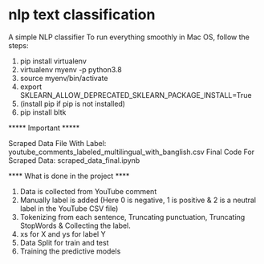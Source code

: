 # nlp text classification 
 A simple NLP classifier 
To run everything smoothly in Mac OS, follow the steps:
1. pip install virtualenv
2. virtualenv myenv -p python3.8
3. source myenv/bin/activate 
4. export SKLEARN_ALLOW_DEPRECATED_SKLEARN_PACKAGE_INSTALL=True
5. (install pip if pip is not installed)
6. pip install bltk

***** Important *****

Scraped Data File With Label: youtube_comments_labeled_multilingual_with_banglish.csv
Final Code For Scraped Data: scraped_data_final.ipynb


**** What is done in the project ****

1. Data is collected from YouTube comment
2. Manually label is added (Here 0 is negative, 1 is positive & 2 is a neutral label in the YouTube CSV file)
3. Tokenizing from each sentence, Truncating punctuation, Truncating StopWords & Collecting the label.
4. xs for X and ys for label Y
5. Data Split for train and test
6. Training the predictive models
